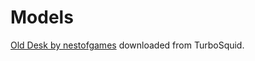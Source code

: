 # Models

[Old Desk by nestofgames](https://www.turbosquid.com/FullPreview/Index.cfm/ID/1515224)
downloaded from TurboSquid.
